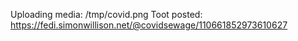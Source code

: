 Uploading media: /tmp/covid.png
Toot posted: https://fedi.simonwillison.net/@covidsewage/110661852973610627
